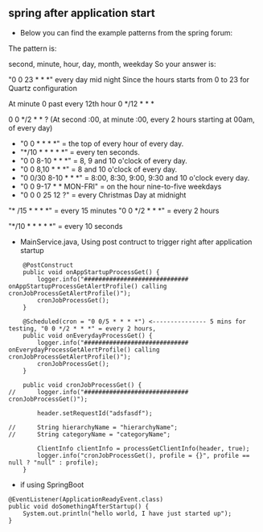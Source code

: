 

## spring after application start


- Below you can find the example patterns from the spring forum:

The pattern is:

second, minute, hour, day, month, weekday
So your answer is:

"0 0 23 * * *" every day mid night
Since the hours starts from 0 to 23 for Quartz configuration

At minute 0 past every 12th hour
0 */12 * * *

0 0 */2 * * ?
(At second :00, at minute :00, every 2 hours starting at 00am, of every day)

* "0 0 * * * *" = the top of every hour of every day.
* "*/10 * * * * *" = every ten seconds.
* "0 0 8-10 * * *" = 8, 9 and 10 o'clock of every day.
* "0 0 8,10 * * *" = 8 and 10 o'clock of every day.
* "0 0/30 8-10 * * *" = 8:00, 8:30, 9:00, 9:30 and 10 o'clock every day.
* "0 0 9-17 * * MON-FRI" = on the hour nine-to-five weekdays
* "0 0 0 25 12 ?" = every Christmas Day at midnight

"* /15 * * * *" = every 15 minutes
"0 0 */2 * * *" = every 2 hours

"*/10 * * * * *" = every 10 seconds


- MainService.java, Using post contruct to trigger right after application startup

```
	@PostConstruct
    public void onAppStartupProcessGet() {
		logger.info("############################# onAppStartupProcessGetAlertProfile() calling cronJobProcessGetAlertProfile()");
		cronJobProcessGet();
    }
	
	@Scheduled(cron = "0 0/5 * * * *") <--------------- 5 mins for testing, "0 0 */2 * * *" = every 2 hours,
	public void onEverydayProcessGet() {
		logger.info("############################# onEverydayProcessGetAlertProfile() calling cronJobProcessGetAlertProfile()");
		cronJobProcessGet();
	}
	
	public void cronJobProcessGet() {
//		logger.info("############################# cronJobProcessGet()");
		
		header.setRequestId("adsfasdf");
		
//		String hierarchyName = "hierarchyName";
//		String categoryName = "categoryName";
		
		ClientInfo clientInfo = processGetClientInfo(header, true);
		logger.info("cronJobProcessGet(), profile = {}", profile == null ? "null" : profile);
	}

```

- if using SpringBoot

```
@EventListener(ApplicationReadyEvent.class)
public void doSomethingAfterStartup() {
    System.out.println("hello world, I have just started up");
}
```

